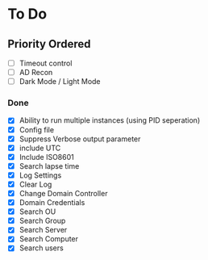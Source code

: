 # To Do

## Priority Ordered


 - [ ] Timeout control
 - [ ] AD Recon
 - [ ] Dark Mode / Light Mode

### Done

 - [X] Ability to run multiple instances (using PID seperation)
 - [X] Config file
 - [X] Suppress Verbose output parameter
 - [X] include UTC
 - [X] Include ISO8601
 - [X] Search lapse time
 - [X] Log Settings
 - [X] Clear Log
 - [X] Change Domain Controller
 - [X] Domain Credentials
 - [X] Search OU	
 - [X] Search Group	
 - [X] Search Server
 - [X] Search Computer
 - [X] Search users